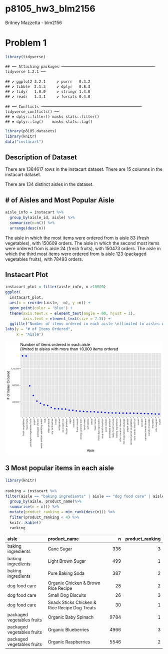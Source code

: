 p8105\_hw3\_blm2156
================
Britney Mazzetta - blm2156

# Problem 1

``` r
library(tidyverse)
```

    ## ── Attaching packages ────────────────────────────────────────── tidyverse 1.2.1 ──

    ## ✔ ggplot2 3.2.1     ✔ purrr   0.3.2
    ## ✔ tibble  2.1.3     ✔ dplyr   0.8.3
    ## ✔ tidyr   1.0.0     ✔ stringr 1.4.0
    ## ✔ readr   1.3.1     ✔ forcats 0.4.0

    ## ── Conflicts ───────────────────────────────────────────── tidyverse_conflicts() ──
    ## ✖ dplyr::filter() masks stats::filter()
    ## ✖ dplyr::lag()    masks stats::lag()

``` r
library(p8105.datasets)
library(knitr)
data("instacart")
```

## Description of Dataset

There are 1384617 rows in the instacart dataset. There are 15 columns in
the instacart dataset.

There are 134 distinct aisles in the dataset.

## \# of Aisles and Most Popular Aisle

``` r
aisle_info = instacart %>% 
  group_by(aisle_id, aisle) %>%
  summarize(n=n()) %>%
  arrange(desc(n))
```

The aisle in which the most items were ordered from is aisle 83 (fresh
vegetables), with 150609 orders. The aisle in which the second most
items were ordered from is aisle 24 (fresh fruits), with 150473 orders.
The aisle in which the third most items were ordered from is aisle 123
(packaged vegetables fruits), with 78493 orders.

## Instacart Plot

``` r
instacart_plot = filter(aisle_info, n >10000)
ggplot(
  instacart_plot, 
  aes(x = reorder(aisle, -n), y =n)) + 
  geom_point(color = 'blue') +
  theme(axis.text.x = element_text(angle = 90, hjust = 1),
        axis.text = element_text(size = 7.5)) +
  ggtitle("Number of items ordered in each aisle \n(limited to aisles with more than 10,000 items ordered") +
labs(y = "# of Items Ordered",
     x = "Aisle")
```

![](p8105_hw3_blm2156_files/figure-gfm/unnamed-chunk-3-1.png)<!-- -->

## 3 Most popular items in each aisle

``` r
library(knitr)

ranking = instacart %>%
filter(aisle == "baking ingredients" | aisle == "dog food care" | aisle == "packaged vegetables fruits") %>%
  group_by(aisle, product_name)%>%
  summarise(n = n()) %>%
  mutate(product_ranking = min_rank(desc(n))) %>% 
  filter(product_ranking < 4) %>%
  knitr::kable()
  ranking
```

| aisle                      | product\_name                                 |    n | product\_ranking |
| :------------------------- | :-------------------------------------------- | ---: | ---------------: |
| baking ingredients         | Cane Sugar                                    |  336 |                3 |
| baking ingredients         | Light Brown Sugar                             |  499 |                1 |
| baking ingredients         | Pure Baking Soda                              |  387 |                2 |
| dog food care              | Organix Chicken & Brown Rice Recipe           |   28 |                2 |
| dog food care              | Small Dog Biscuits                            |   26 |                3 |
| dog food care              | Snack Sticks Chicken & Rice Recipe Dog Treats |   30 |                1 |
| packaged vegetables fruits | Organic Baby Spinach                          | 9784 |                1 |
| packaged vegetables fruits | Organic Blueberries                           | 4966 |                3 |
| packaged vegetables fruits | Organic Raspberries                           | 5546 |                2 |
